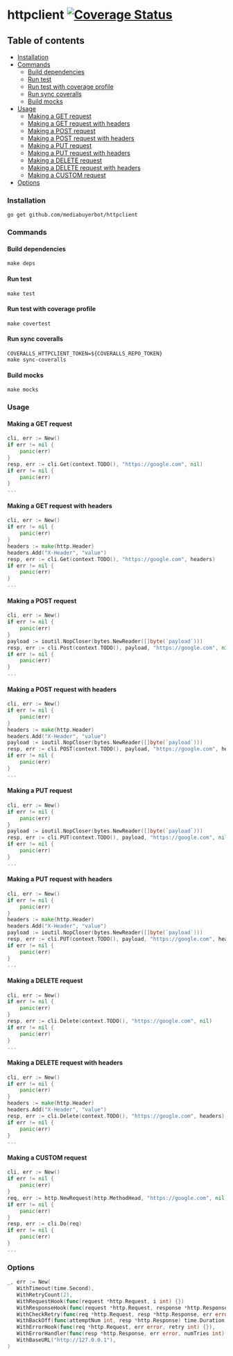 # httpclient  [![Coverage Status](https://coveralls.io/repos/github/mediabuyerbot/httpclient/badge.svg?branch=master)](https://coveralls.io/github/mediabuyerbot/httpclient?branch=master)

## Table of contents
- [Installation](#installation)
- [Commands](#commands)
  + [Build dependencies](#build-dependencies)
  + [Run test](#run-test)
  + [Run test with coverage profile](#run-test-with-coverage-profile) 
  + [Run sync coveralls](#run-sync-coveralls)
  + [Build mocks](#build-mocks) 
- [Usage](#usage)
  + [Making a GET request](#making-a-get-request)
  + [Making a GET request with headers](#making-a-get-request-with-headers) 
  + [Making a POST request](#making-a-post-request)
  + [Making a POST request with headers](#making-a-post-request-with-headers)
  + [Making a PUT request](#making-a-put-request)
  + [Making a PUT request with headers](#making-a-put-request-with-headers)
  + [Making a DELETE request](#making-a-delete-request)
  + [Making a DELETE request with headers](#making-a-delete-request-with-headers)
  + [Making a CUSTOM request](#making-a-custom-request)
- [Options](#options)
     
### Installation
```shell script
go get github.com/mediabuyerbot/httpclient
```

### Commands
#### Build dependencies
```shell script
make deps
```

#### Run test
```shell script
make test
```

#### Run test with coverage profile
```shell script
make covertest
```
#### Run sync coveralls
```shell script
COVERALLS_HTTPCLIENT_TOKEN=${COVERALLS_REPO_TOKEN}
make sync-coveralls
```
#### Build mocks
```shell script
make mocks
```

### Usage
#### Making a GET request 
```go
cli, err := New()
if err != nil {
    panic(err)
}
resp, err := cli.Get(context.TODO(), "https://google.com", nil)
if err != nil {
    panic(err)
}
...
```

#### Making a GET request with headers
```go
cli, err := New()
if err != nil {
    panic(err)
}
headers := make(http.Header)
headers.Add("X-Header", "value")
resp, err := cli.Get(context.TODO(), "https://google.com", headers)
if err != nil {
    panic(err)
}
...
```

#### Making a POST request 
```go
cli, err := New()
if err != nil {
    panic(err)
}
payload := ioutil.NopCloser(bytes.NewReader([]byte(`payload`)))
resp, err := cli.Post(context.TODO(), payload, "https://google.com", nil)
if err != nil {
    panic(err)
}
...
```

#### Making a POST request with headers
```go
cli, err := New()
if err != nil {
    panic(err)
}
headers := make(http.Header)
headers.Add("X-Header", "value")
payload := ioutil.NopCloser(bytes.NewReader([]byte(`payload`)))
resp, err := cli.POST(context.TODO(), payload, "https://google.com", headers)
if err != nil {
    panic(err)
}
...
```

#### Making a PUT request 
```go
cli, err := New()
if err != nil {
    panic(err)
}
payload := ioutil.NopCloser(bytes.NewReader([]byte(`payload`)))
resp, err := cli.PUT(context.TODO(), payload, "https://google.com", nil)
if err != nil {
    panic(err)
}
...
```

#### Making a PUT request with headers
```go
cli, err := New()
if err != nil {
    panic(err)
}
headers := make(http.Header)
headers.Add("X-Header", "value")
payload := ioutil.NopCloser(bytes.NewReader([]byte(`payload`)))
resp, err := cli.PUT(context.TODO(), payload, "https://google.com", headers)
if err != nil {
    panic(err)
}
...
```

#### Making a DELETE request 
```go
cli, err := New()
if err != nil {
    panic(err)
}
resp, err := cli.Delete(context.TODO(), "https://google.com", nil)
if err != nil {
    panic(err)
}
...
```

#### Making a DELETE request with headers
```go
cli, err := New()
if err != nil {
    panic(err)
}
headers := make(http.Header)
headers.Add("X-Header", "value")
resp, err := cli.Delete(context.TODO(), "https://google.com", headers)
if err != nil {
    panic(err)
}
...
```

#### Making a CUSTOM request
```go
cli, err := New()
if err != nil {
    panic(err)
}
req, err := http.NewRequest(http.MethodHead, "https://google.com", nil)
if err != nil {
    panic(err) 
}
resp, err := cli.Do(req)
if err != nil {
    panic(err)
}
...
``` 

### Options
```go
_, err := New(
   WithTimeout(time.Second),
   WithRetryCount(2),
   WithRequestHook(func(request *http.Request, i int) {})   
   WithResponseHook(func(request *http.Request, response *http.Response) {}),
   WithCheckRetry(func(req *http.Request, resp *http.Response, err error) (bool, error) {}),
   WithBackOff(func(attemptNum int, resp *http.Response) time.Duration {}),
   WithErrorHook(func(req *http.Request, err error, retry int) {}),
   WithErrorHandler(func(resp *http.Response, err error, numTries int) (*http.Response, error) {}),
   WithBaseURL("http://127.0.0.1"),  
)
```
